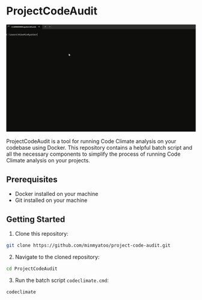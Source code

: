 # ProjectCodeAudit

![ss.gif](ss.gif)

ProjectCodeAudit is a tool for running Code Climate analysis on your codebase using Docker. This repository contains a helpful batch script and all the necessary components to simplify the process of running Code Climate analysis on your projects.

## Prerequisites

- Docker installed on your machine
- Git installed on your machine

## Getting Started

1. Clone this repository:

```sh
git clone https://github.com/minmyatoo/project-code-audit.git
```

2. Navigate to the cloned repository:

```sh
cd ProjectCodeAudit
```

3. Run the batch script `codeclimate.cmd`:

```sh
codeclimate
```
